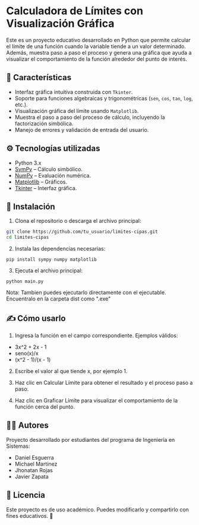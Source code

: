 # Calculadora de Límites con Visualización Gráfica

Este es un proyecto educativo desarrollado en Python que permite calcular el límite de una función cuando la variable tiende a un valor determinado. Además, muestra paso a paso el proceso y genera una gráfica que ayuda a visualizar el comportamiento de la función alrededor del punto de interés.

## 📌 Características

- Interfaz gráfica intuitiva construida con `Tkinter`.
- Soporte para funciones algebraicas y trigonométricas (`sen`, `cos`, `tan`, `log`, etc.).
- Visualización gráfica del límite usando `Matplotlib`.
- Muestra el paso a paso del proceso de cálculo, incluyendo la factorización simbólica.
- Manejo de errores y validación de entrada del usuario.

## ⚙️ Tecnologías utilizadas

- Python 3.x
- [SymPy](https://www.sympy.org) – Cálculo simbólico.
- [NumPy](https://numpy.org) – Evaluación numérica.
- [Matplotlib](https://matplotlib.org) – Gráficos.
- [Tkinter](https://docs.python.org/3/library/tkinter.html) – Interfaz gráfica.

## 🚀 Instalación

1. Clona el repositorio o descarga el archivo principal:

```bash
git clone https://github.com/tu_usuario/limites-cipas.git
cd limites-cipas
```
2. Instala las dependencias necesarias:
```
pip install sympy numpy matplotlib
```
3. Ejecuta el archivo principal:
```
python main.py
```
Nota: Tambien puedes ejecutarlo directamente con el ejecutable. Encuentralo en la carpeta dist como ".exe"

## ✍️ Cómo usarlo
1. Ingresa la función en el campo correspondiente. Ejemplos válidos:

- 3x^2 + 2x - 1
- seno(x)/x
- (x^2 - 1)/(x - 1)

2. Escribe el valor al que tiende x, por ejemplo 1.

3. Haz clic en Calcular Límite para obtener el resultado y el proceso paso a paso.

4. Haz clic en Graficar Límite para visualizar el comportamiento de la función cerca del punto.

## 👨‍💻 Autores
Proyecto desarrollado por estudiantes del programa de Ingeniería en Sistemas:

- Daniel Esguerra
- Michael Martínez
- Jhonatan Rojas
- Javier Zapata

## 📜 Licencia
Este proyecto es de uso académico. Puedes modificarlo y compartirlo con fines educativos. 🚀